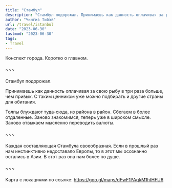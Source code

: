 ```yaml
---
title: "Стамбул"
description: "Стамбул подорожал. Принимаешь как данность оплачивая за рыбу в три раза больше, чем привык."
author: "Чингиз Тибэй"
url: /travel/istanbul
date: "2023-06-30"
lastmod: "2023-06-30"
tags: 
- Travel
---
```


<div class="auto">

Конспект города. Коротко о&nbsp;главном.

#### ~~~

Стамбул подорожал. 

Принимаешь как данность оплачивая за&nbsp;свою рыбу в&nbsp;три раза больше, чем привык. С&nbsp;таким ценником уже можно подбирать и&nbsp;другие страны для обитания.

<div class="masonry-container">
</div>

Толпы блуждают туда-сюда, из&nbsp;района в&nbsp;район. Сбегаем в&nbsp;более отдаленные. Заново знакомимся, теперь уже в&nbsp;широком смысле. Заново отвыкаем мысленно переводить валюты.

#### ~~~

Каждая составляющая Стамбула своеобразная. Если в&nbsp;прошлый раз нам инстинктивно недоставало Европы, то&nbsp;в&nbsp;этот мы&nbsp;осознанно остались в&nbsp;Азии. В&nbsp;этот раз она нам более по&nbsp;душе.

#### ~~~

Карта с&nbsp;локациями по&nbsp;ссылке: https://goo.gl/maps/dFwF1PAqkM1htHFU6

</div>

<script>
const accessKey = 'EMa6WdAQslS1R18qLqFmAqwJovIg5m5nS_-ZcjPQ63M';
const collectionID = 'NfeMXnZnCCM';
const perPage = 30; // Set the number of photos to retrieve per page
let currentPage = 1;
let totalPages = 1;

const grid = document.querySelector('.masonry-container');

function fetchPhotos() {
  fetch(`https://api.unsplash.com/collections/${collectionID}/photos/?client_id=${accessKey}&per_page=${perPage}&page=${currentPage}`)
    .then(response => response.json())
    .then(data => {
      // Append the photos to the grid
      data.forEach(photo => {
        const gridItem = document.createElement('div');
        gridItem.classList.add('masonry-item');

        const link = document.createElement('a');
        link.href = photo.links.html;
        link.target = '_blank';
        link.rel = 'noopener noreferrer';

        const img = document.createElement('img');
        img.src = photo.urls.regular;
        img.alt = photo.alt_description;

        link.appendChild(img);
        gridItem.appendChild(link);
        grid.appendChild(gridItem);
      });

      // Update pagination variables
      totalPages = Math.ceil(data.total / perPage);
      currentPage++;

      // Fetch the next page of photos if there are more pages
      if (currentPage <= totalPages) {
        fetchPhotos();
      }
    })
    .catch(error => console.log(error));
}

fetchPhotos();

</script>
